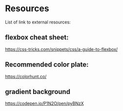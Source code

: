 # Resources
List of link to external resources:
## flexbox cheat sheet:
https://css-tricks.com/snippets/css/a-guide-to-flexbox/

##  Recommended color plate:
https://colorhunt.co/

## gradient background
https://codepen.io/P1N2O/pen/pyBNzX